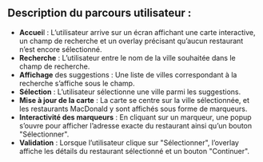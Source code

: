 ## Description du parcours utilisateur :
- **Accuei**l : L’utilisateur arrive sur un écran affichant une carte interactive, un champ de recherche et un overlay précisant qu’aucun restaurant n’est encore sélectionné.
- **Recherche** : L’utilisateur entre le nom de la ville souhaitée dans le champ de recherche.
- **Affichage** des suggestions : Une liste de villes correspondant à la recherche s’affiche sous le champ.
- **Sélection** : L’utilisateur sélectionne une ville parmi les suggestions.
- **Mise à jour de la carte** : La carte se centre sur la ville sélectionnée, et les restaurants MacDonald y sont affichés sous forme de marqueurs.
- **Interactivité des marqueurs** : En cliquant sur un marqueur, une popup s’ouvre pour afficher l’adresse exacte du restaurant ainsi qu’un bouton "Sélectionner".
 - **Validation** : Lorsque l’utilisateur clique sur "Sélectionner", l’overlay affiche les détails du restaurant sélectionné et un bouton "Continuer".
